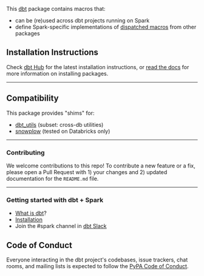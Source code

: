This [dbt](https://github.com/fishtown-analytics/dbt) package contains macros 
that:
- can be (re)used across dbt projects running on Spark
- define Spark-specific implementations of [dispatched macros](https://docs.getdbt.com/reference/dbt-jinja-functions/adapter/#dispatch) from other packages

## Installation Instructions

Check [dbt Hub](https://hub.getdbt.com) for the latest installation 
instructions, or [read the docs](https://docs.getdbt.com/docs/package-management) 
for more information on installing packages.

----

## Compatibility

This package provides "shims" for:
- [dbt_utils](https://github.com/fishtown-analytics/dbt-utils) (subset: cross-db utilities)
- [snowplow](https://github.com/fishtown-analytics/snowplow) (tested on Databricks only)

----

### Contributing

We welcome contributions to this repo! To contribute a new feature or a fix, 
please open a Pull Request with 1) your changes and 2) updated documentation for 
the `README.md` file.

----

### Getting started with dbt + Spark

- [What is dbt](https://docs.getdbt.com/docs/introduction)?
- [Installation](https://github.com/fishtown-analytics/dbt-spark)
- Join the #spark channel in [dbt Slack](http://slack.getdbt.com/)


## Code of Conduct

Everyone interacting in the dbt project's codebases, issue trackers, chat rooms, 
and mailing lists is expected to follow the 
[PyPA Code of Conduct](https://www.pypa.io/en/latest/code-of-conduct/).
